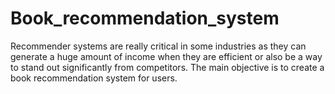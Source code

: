 # Book_recommendation_system
Recommender systems are really critical in some industries as they can generate a huge amount of income when they are efficient or also be a way to stand out significantly from competitors. The main objective is to create a book recommendation system for users.
